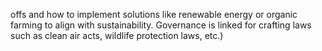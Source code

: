 offs and how to implement solutions like renewable energy or organic farming to align with sustainability. Governance is linked for crafting laws such as clean air acts, wildlife protection laws, etc.)